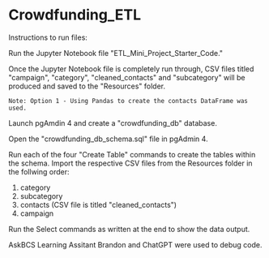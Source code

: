 # Crowdfunding_ETL

Instructions to run files:

Run the Jupyter Notebook file "ETL_Mini_Project_Starter_Code."

Once the Jupyter Notebook file is completely run through, CSV files titled "campaign", "category", "cleaned_contacts" and "subcategory" will be produced and saved to the "Resources" folder.

    Note: Option 1 - Using Pandas to create the contacts DataFrame was used.

Launch pgAmdin 4 and create a "crowdfunding_db" database.

Open the "crowdfunding_db_schema.sql" file in pgAdmin 4.

Run each of the four "Create Table" commands to create the tables within the schema. Import the respective CSV files from the Resources folder in the follwing order:
1. category
2. subcategory
3. contacts (CSV file is titled "cleaned_contacts")
4. campaign

Run the Select commands as written at the end to show the data output.

AskBCS Learning Assitant Brandon and ChatGPT were used to debug code.
